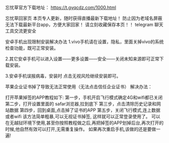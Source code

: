 忘忧草官方下载地址： https://t.gyqcdz.com/1000.html

忘忧草回家页
本页专人更新，随时获得直播最新下载地址！ 防止因为老域名屏蔽无法下载最新平台app，方便大家回家！ 请立刻收藏保存本页！！ telegram 聊天工具交流更安全

安卓手机出现限制安装解决办法
1.vivo手机请在设置，隐私，里面关掉vivo的系统检查功能，既可正常安装。

2.其它安卓手机可以进入设置——更多设置——安全——关闭未知来源即可正常下载安装。

3.安卓手机误报病毒，安装时 点击无视风险继续安装即可。

苹果企业证书掉了导致无法正常使用（无法点击信任企业证书） 解决办法：

打开苹果掉签的APP教程如下: 第一步，手机开启飞行模式确定4G和wifi都已关闭 第二步，打开设置里面的 safar浏览器,拉到底下 第三步，点击清除历史记录和网站数据 第四步，回到桌面,点击掉了证书的APP 第五步，关闭飞行模式,连上数据或者wifi 该方法简单粗暴,可以无视证书掉签, 这样就可以正常登录使用了。 可以在无越狱环境下使用,甚至你按照教程做之后,再把掉签的APP划掉后台,再次打开的时候,他自然有效可以打开,无需重复操作。 如果再次重启手机,该做的还是要做一遍!
